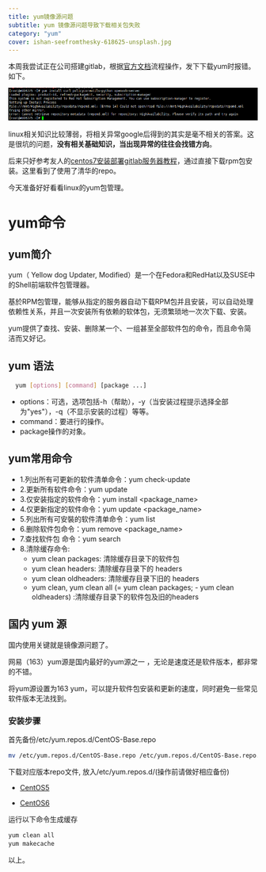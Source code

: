 ```yaml
---
title: yum镜像源问题
subtitle: yum 镜像源问题导致下载相关包失败
category: "yum"
cover: ishan-seefromthesky-618625-unsplash.jpg
---
```


本周我尝试正在公司搭建gitlab，根据[官方文档](https://about.gitlab.com/install/#centos-7)流程操作，发下下载yum时报错。如下。

![error](er20181110215014.png)

linux相关知识比较薄弱，将相关异常google后得到的其实是毫不相关的答案。这是很坑的问题，**没有相关基础知识，当出现异常的往往会找错方向**。

后来只好参考友人的[centos7安装部署gitlab服务器教程](https://www.iyusen.com/install-gitlab/)，通过直接下载rpm包安装。这里看到了使用了清华的repo。

今天准备好好看看linux的yum包管理。

# yum命令

## yum简介

yum（ Yellow dog Updater, Modified）是一个在Fedora和RedHat以及SUSE中的Shell前端软件包管理器。

基於RPM包管理，能够从指定的服务器自动下载RPM包并且安装，可以自动处理依赖性关系，并且一次安装所有依赖的软体包，无须繁琐地一次次下载、安装。

yum提供了查找、安装、删除某一个、一组甚至全部软件包的命令，而且命令简洁而又好记。

## yum 语法
```bash
  yum [options] [command] [package ...]
```
- options：可选，选项包括-h（帮助），-y（当安装过程提示选择全部为"yes"），-q（不显示安装的过程）等等。
- command：要进行的操作。
- package操作的对象。

## yum常用命令
- 1.列出所有可更新的软件清单命令：yum check-update
- 2.更新所有软件命令：yum update
- 3.仅安装指定的软件命令：yum install <package_name>
- 4.仅更新指定的软件命令：yum update <package_name>
- 5.列出所有可安裝的软件清单命令：yum list
- 6.删除软件包命令：yum remove <package_name>
- 7.查找软件包 命令：yum search <keyword>
- 8.清除缓存命令:
  - yum clean packages: 清除缓存目录下的软件包
  - yum clean headers: 清除缓存目录下的 headers
  - yum clean oldheaders: 清除缓存目录下旧的 headers
  - yum clean, yum clean all (= yum clean packages; - yum clean oldheaders) :清除缓存目录下的软件包及旧的headers

## 国内 yum 源

国内使用关键就是镜像源问题了。

网易（163）yum源是国内最好的yum源之一 ，无论是速度还是软件版本，都非常的不错。

将yum源设置为163 yum，可以提升软件包安装和更新的速度，同时避免一些常见软件版本无法找到。

### 安装步骤

首先备份/etc/yum.repos.d/CentOS-Base.repo

```bash
mv /etc/yum.repos.d/CentOS-Base.repo /etc/yum.repos.d/CentOS-Base.repo.backup
```
下载对应版本repo文件, 放入/etc/yum.repos.d/(操作前请做好相应备份)

- [CentOS5](https://mirrors.163.com/.help/CentOS5-Base-163.repo)

- [CentOS6](https://mirrors.163.com/.help/CentOS6-Base-163.repo)

运行以下命令生成缓存
```bash
yum clean all
yum makecache
```

以上。